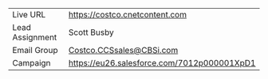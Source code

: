 
|                 |       |
|-----------------|-------|
| Live URL        | https://costco.cnetcontent.com |
| Lead Assignment | Scott Busby |
| Email Group     | Costco.CCSsales@CBSi.com |
| Campaign        | https://eu26.salesforce.com/7012p000001XpD1 |
